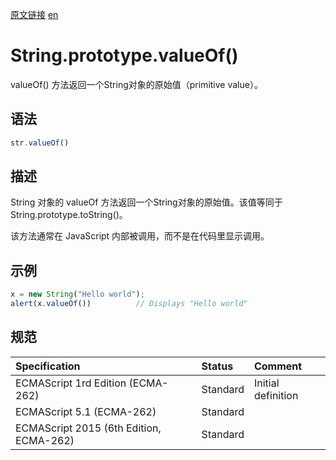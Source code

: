 <a href="https://developer.mozilla.org/zh-CN/docs/Web/JavaScript/Reference/Global_Objects/String/valueOf" target="_blank">原文链接</a>
<a href="https://developer.mozilla.org/en-US/docs/Web/JavaScript/Reference/Global_Objects/String/valueOf" target="_blank">en</a>

# String.prototype.valueOf()

valueOf() 方法返回一个String对象的原始值（primitive value）。

## 语法

```javascript
str.valueOf()
```

## 描述

String 对象的 valueOf 方法返回一个String对象的原始值。该值等同于String.prototype.toString()。

该方法通常在 JavaScript 内部被调用，而不是在代码里显示调用。

## 示例

```javascript
x = new String("Hello world");
alert(x.valueOf())          // Displays "Hello world"
```

## 规范

| Specification                           | Status   | Comment            |
|:----------------------------------------|:---------|:-------------------|
| ECMAScript 1rd Edition (ECMA-262)       | Standard | Initial definition |
| ECMAScript 5.1 (ECMA-262)               | Standard |                    |
| ECMAScript 2015 (6th Edition, ECMA-262) | Standard |                    |